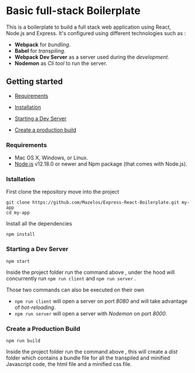 # Basic full-stack Boilerplate 

This is a boilerplate to build a full stack web application using React, Node.js and Express.
It's configured using different technologies such as : 

- **Webpack** for *bundling*.
- **Babel** for *transpiling*.
- **Webpack Dev Server** as a server used during the *development*.
- **Nodemon** as *Cli tool* to run the server.



## Getting started

- [Requirements](#requirements)

- [Installation](#installation)
- [Starting a Dev Server](#starting-a-dev-server)
- [Create a production build](#create-a-production-build)



###  Requirements

- Mac OS X, Windows, or Linux.
- [Node.js](https://nodejs.org/) v12.18.0 or newer and Npm package (that comes with Node.js).



### Istallation 

First clone the repository move into the project

```shell
git clone https://github.com/Mazelos/Express-React-Boilerplate.git my-app
cd my-app
```

Install all the dependencies

```shell
npm install
```



### Starting a Dev Server

```shell
npm start
```

Inside the project folder run the command above , under the hood will concurrently run `npm run client` and `npm run server` .  

Those two commands can also be executed on their own

- `npm run client` will open a server on port *8080* and will take advantage of *hot-reloading*.
- `npm run server` will open a server with *Nodemon* on port *8000*.



### Create a Production Build 

```shell
npm run build
```

Inside the project folder run the command above , this will create a *dist* folder which contains a bundle file for all the transpiled and minified Javascript code, the html file and a minified css file.

